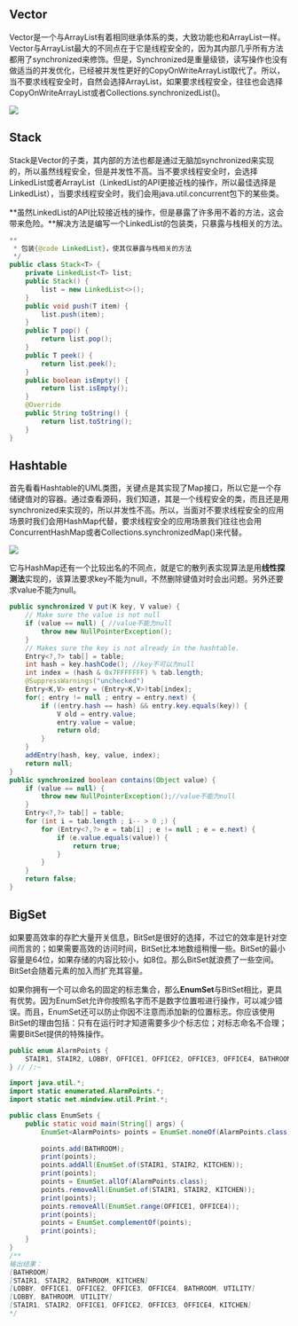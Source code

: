 ## Vector

Vector是一个与ArrayList有着相同继承体系的类，大致功能也和ArrayList一样。Vector与ArrayList最大的不同点在于它是线程安全的，因为其内部几乎所有方法都用了synchronized来修饰。但是，Synchronized是重量级锁，读写操作也没有做适当的并发优化，已经被并发性更好的CopyOnWriteArrayList取代了。所以，当不要求线程安全时，自然会选择ArrayList，如果要求线程安全，往往也会选择CopyOnWriteArrayList或者Collections.synchronizedList()。

![](D:\Work\TyporaNotes\note\JavaSE\pict\vector之uml.png)

## Stack

Stack是Vector的子类，其内部的方法也都是通过无脑加synchronized来实现的，所以虽然线程安全，但是并发性不高。当不要求线程安全时，会选择LinkedList或者ArrayList（LinkedList的API更接近栈的操作，所以最佳选择是LinkedList），当要求线程安全时，我们会用java.util.concurrent包下的某些类。 

**虽然LinkedList的API比较接近栈的操作，但是暴露了许多用不着的方法，这会带来危险。**解决方法是编写一个LinkedList的包装类，只暴露与栈相关的方法。

```java
**
 * 包装{@code LinkedList}，使其仅暴露与栈相关的方法
 */
public class Stack<T> {
    private LinkedList<T> list;
    public Stack() {
        list = new LinkedList<>();
    }
    public void push(T item) {
        list.push(item);
    }
    public T pop() {
        return list.pop();
    }
    public T peek() {
        return list.peek();
    }
    public boolean isEmpty() {
        return list.isEmpty();
    }
    @Override
    public String toString() {
        return list.toString();
    }
}
```

## Hashtable

首先看看Hashtable的UML类图，关键点是其实现了Map接口，所以它是一个存储键值对的容器。通过查看源码，我们知道，其是一个线程安全的类，而且还是用synchronized来实现的，所以并发性不高。所以，当面对不要求线程安全的应用场景时我们会用HashMap代替，要求线程安全的应用场景我们往往也会用ConcurrentHashMap或者Collections.synchronizedMap()来代替。 

![](D:\Work\TyporaNotes\note\JavaSE\pict\hashtable之uml.png)

它与HashMap还有一个比较出名的不同点，就是它的散列表实现算法是用**线性探测法**实现的，该算法要求key不能为null，不然删除键值对时会出问题。另外还要求value不能为null。

```java
public synchronized V put(K key, V value) {
    // Make sure the value is not null
    if (value == null) { //value不能为null
        throw new NullPointerException();
    }
    // Makes sure the key is not already in the hashtable.
    Entry<?,?> tab[] = table;
    int hash = key.hashCode(); //key不可以为null
    int index = (hash & 0x7FFFFFFF) % tab.length;
    @SuppressWarnings("unchecked")
    Entry<K,V> entry = (Entry<K,V>)tab[index];
    for(; entry != null ; entry = entry.next) {
        if ((entry.hash == hash) && entry.key.equals(key)) {
            V old = entry.value;
            entry.value = value;
            return old;
        }
    }
    addEntry(hash, key, value, index);
    return null;
}
public synchronized boolean contains(Object value) {
    if (value == null) {
        throw new NullPointerException();//value不能为null
    }
    Entry<?,?> tab[] = table;
    for (int i = tab.length ; i-- > 0 ;) {
        for (Entry<?,?> e = tab[i] ; e != null ; e = e.next) {
            if (e.value.equals(value)) {
                return true;
            }
        }
    }
    return false;
}
```

## BigSet

如果要高效率的存贮大量开关信息，BitSet是很好的选择，不过它的效率是针对空间而言的；如果需要高效的访问时间，BitSet比本地数组稍慢一些。BitSet的最小容量是64位，如果存储的内容比较小，如8位。那么BitSet就浪费了一些空间。BitSet会随着元素的加入而扩充其容量。

如果你拥有一个可以命名的固定的标志集合，那么**EnumSet**与BitSet相比，更具有优势。因为EnumSet允许你按照名字而不是数字位置啦进行操作，可以减少错误。而且，EnumSet还可以防止你因不注意而添加新的位置标志。你应该使用BitSet的理由包括：只有在运行时才知道需要多少个标志位；对标志命名不合理；需要BitSet提供的特殊操作。

```java
public enum AlarmPoints {
	STAIR1, STAIR2, LOBBY, OFFICE1, OFFICE2, OFFICE3, OFFICE4, BATHROOM, UTILITY, KITCHEN
} // /:~
```

```java
import java.util.*;
import static enumerated.AlarmPoints.*;
import static net.mindview.util.Print.*;

public class EnumSets {
	public static void main(String[] args) {
		EnumSet<AlarmPoints> points = EnumSet.noneOf(AlarmPoints.class); // Empty
																			// set
		points.add(BATHROOM);
		print(points);
		points.addAll(EnumSet.of(STAIR1, STAIR2, KITCHEN));
		print(points);
		points = EnumSet.allOf(AlarmPoints.class);
		points.removeAll(EnumSet.of(STAIR1, STAIR2, KITCHEN));
		print(points);
		points.removeAll(EnumSet.range(OFFICE1, OFFICE4));
		print(points);
		points = EnumSet.complementOf(points);
		print(points);
	}
} 
/**
输出结果：
[BATHROOM]
[STAIR1, STAIR2, BATHROOM, KITCHEN]
[LOBBY, OFFICE1, OFFICE2, OFFICE3, OFFICE4, BATHROOM, UTILITY]
[LOBBY, BATHROOM, UTILITY]
[STAIR1, STAIR2, OFFICE1, OFFICE2, OFFICE3, OFFICE4, KITCHEN]
*/
```




